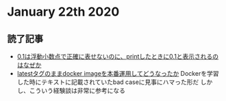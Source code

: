 # January 22th 2020
## 読了記事
- [0.1は浮動小数点で正確に表せないのに、printしたときに0.1と表示されるのはなぜか](https://qiita.com/yucatio/items/c03def631bc5eaaa9887)
- [latestタグのままdocker imageを本番運用してどうなったか](https://progret.hatenadiary.com/entry/2020/01/23/012349)
Dockerを学習した時にテキストに記載されていたbad caseに見事にハマった形だ
しかし、こういう経験談は非常に参考になる